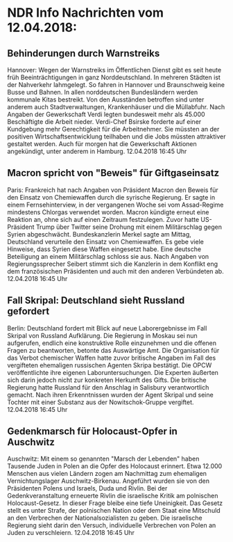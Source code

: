 # NDR Info Nachrichten vom 12.04.2018:


## Behinderungen durch Warnstreiks
Hannover: Wegen der Warnstreiks im Öffentlichen Dienst gibt es seit heute früh Beeinträchtigungen in ganz Norddeutschland. In mehreren Städten ist der Nahverkehr lahmgelegt. So fahren in Hannover und Braunschweig keine Busse und Bahnen. In allen norddeutschen Bundesländern werden kommunale Kitas bestreikt. Von den Ausständen betroffen sind unter anderem auch Stadtverwaltungen, Krankenhäuser und die Müllabfuhr. Nach Angaben der Gewerkschaft Verdi legten bundesweit mehr als 45.000 Beschäftigte die Arbeit nieder. Verdi-Chef Bsirske forderte auf einer Kundgebung mehr Gerechtigkeit für die Arbeitnehmer. Sie müssten an der positiven Wirtschaftsentwicklung teilhaben und die Jobs müssten attraktiver gestaltet werden. Auch für morgen hat die Gewerkschaft Aktionen angekündigt, unter anderem in Hamburg. 12.04.2018 16:45 Uhr 

## Macron spricht von "Beweis" für Giftgaseinsatz
Paris: Frankreich hat nach Angaben von Präsident Macron den Beweis für den Einsatz von Chemiewaffen durch die syrische Regierung. Er sagte in einem Fernsehinterview, in der vergangenen Woche sei vom Assad-Regime mindestens Chlorgas verwendet worden. Macron kündigte erneut eine Reaktion an, ohne sich auf einen Zeitraum festzulegen. Zuvor hatte US-Präsident Trump über Twitter seine Drohung mit einem Militärschlag gegen Syrien abgeschwächt. Bundeskanzlerin Merkel sagte am Mittag, Deutschland verurteile den Einsatz von Chemiewaffen. Es gebe viele Hinweise, dass Syrien diese Waffen eingesetzt habe. Eine deutsche Beteiligung an einem Militärschlag schloss sie aus. Nach Angaben von Regierungssprecher Seibert stimmt sich die Kanzlerin in dem Konflikt eng dem französischen Präsidenten und auch mit den anderen Verbündeten ab. 12.04.2018 16:45 Uhr 

## Fall Skripal: Deutschland sieht Russland gefordert
Berlin: Deutschland fordert mit Blick auf neue Laborergebnisse im Fall Skripal von Russland Aufklärung. Die Regierung in Moskau sei nun aufgerufen, endlich eine konstruktive Rolle einzunehmen und die offenen Fragen zu beantworten, betonte das Auswärtige Amt. Die Organisation für das Verbot chemischer Waffen hatte zuvor britische Angaben im Fall des vergifteten ehemaligen russischen Agenten Skripa bestätigt. Die OPCW veröffentlichte ihre eigenen Laboruntersuchungen. Die Experten äußerten sich darin jedoch nicht zur konkreten Herkunft des Gifts. Die britische Regierung hatte Russland für den Anschlag in Salisbury verantwortlich gemacht. Nach ihren Erkenntnissen wurden der Agent Skripal und seine Tochter mit einer Substanz aus der Nowitschok-Gruppe vergiftet. 12.04.2018 16:45 Uhr 

## Gedenkmarsch für Holocaust-Opfer in Auschwitz
Auschwitz: Mit einem so genannten "Marsch der Lebenden" haben Tausende Juden in Polen an die Opfer des Holocaust erinnert. Etwa 12.000 Menschen aus vielen Ländern zogen am Nachmittag zum ehemaligen Vernichtungslager Auschwitz-Birkenau. Angeführt wurden sie von den Präsidenten Polens und Israels, Duda und Rivlin. Bei der Gedenkveranstaltung erneuerte Rivlin die israelische Kritik am polnischen Holocaust-Gesetz. In dieser Frage bleibe eine tiefe Uneinigkeit. Das Gesetz stellt es unter Strafe, der polnischen Nation oder dem Staat eine Mitschuld an den Verbrechen der Nationalsozialisten zu geben. Die israelische Regierung sieht darin den Versuch, individuelle Verbrechen von Polen an Juden zu verschleiern. 12.04.2018 16:45 Uhr 
